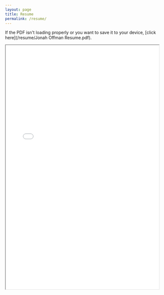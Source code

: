 ```yaml
---
layout: page
title: Resume
permalink: /resume/
---
```

If the PDF isn't loading properly or you want to save it to your device, [click here](/resume/Jonah Offman Resume.pdf). 

<iframe src="Jonah Offman Resume.pdf#zoom=FitW" height="800px" width="100%"></iframe>

[comment]: <> (<embed src="Jonah Offman Resume.pdf" width="800px" height="2100px" />)